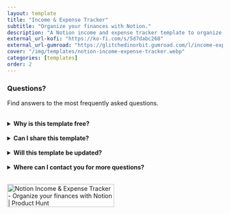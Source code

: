 ```yaml
---
layout: template
title: "Income & Expense Tracker"
subtitle: "Organize your finances with Notion."
description: "A Notion income and expense tracker template to organize your finances."
external_url-kofi: "https://ko-fi.com/s/5d7dabc268"
external_url-gumroad: "https://glitchedinorbit.gumroad.com/l/income-expense-tracker"
cover: "/img/templates/notion-income-expense-tracker.webp"
categories: [templates]
order: 2
---
```


### Questions?

Find answers to the most frequently asked questions.

<br>

<details>
    <summary><b>Why is this template free?</b></summary>

    <br>

    This template is free because I understand how overwhelming personal and work-related finances can be. I now wanted to share this template I use to make your journey towards financial independence easier.

</details>

<br>

<details>
    <summary><b>Can I share this template?</b></summary>

    <br>

    Yes! I even encourage you to share the template with others, because I'd like to reach as many people as possible. But please don't alter any of my content or sell the template yourself.

</details>

<br>

<details>
    <summary><b>Will this template be updated?</b></summary>

    <br>

    My plan is to update the template when I feel necessary to make sure the information stays current and relevant.

</details>

<br>

<details>
    <summary><b>Where can I contact you for more questions?</b></summary>

    <br>

    You can contact me at glitchedinorbit@gmail.com and I'll be happy to answer any questions or concerns.

</details>

<br>

<a href="https://www.producthunt.com/posts/notion-income-expense-tracker?utm_source=badge-featured&utm_medium=badge&utm_souce=badge-notion&#0045;income&#0045;expense&#0045;tracker" target="_blank"><img src="https://api.producthunt.com/widgets/embed-image/v1/featured.svg?post_id=407593&theme=neutral" alt="Notion&#0032;Income&#0032;&#0038;&#0032;Expense&#0032;Tracker - Organize&#0032;your&#0032;finances&#0032;with&#0032;Notion | Product Hunt" style="width: 250px; height: 54px;" width="250" height="54" /></a>
